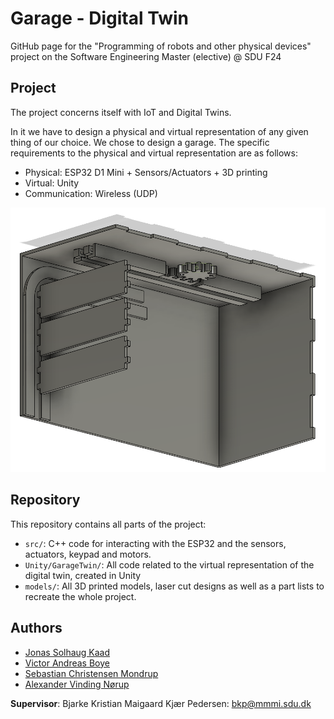 # Garage - Digital Twin

GitHub page for the "Programming of robots and other physical devices" project on the Software Engineering Master (elective) @ SDU F24

## Project

The project concerns itself with IoT and Digital Twins.

In it we have to design a physical and virtual representation of any given thing of our choice. We chose to design a garage. The specific requirements to the physical and virtual representation are as follows:

- Physical: ESP32 D1 Mini + Sensors/Actuators + 3D printing
- Virtual: Unity
- Communication: Wireless (UDP)

<img src="./readme-assets/garage_inside.png/">

## Repository

This repository contains all parts of the project:

- `src/`: C++ code for interacting with the ESP32 and the sensors, actuators, keypad and motors.
- `Unity/GarageTwin/`: All code related to the virtual representation of the digital twin, created in Unity
- `models/`: All 3D printed models, laser cut designs as well as a part lists to recreate the whole project.

## Authors

- [Jonas Solhaug Kaad](https://github.com/JonasKaad)
- [Victor Andreas Boye](https://github.com/VictorABoye)
- [Sebastian Christensen Mondrup](https://github.com/SebMon)
- [Alexander Vinding Nørup](https://github.com/AlexanderNorup)

**Supervisor**: Bjarke Kristian Maigaard Kjær Pedersen: bkp@mmmi.sdu.dk
